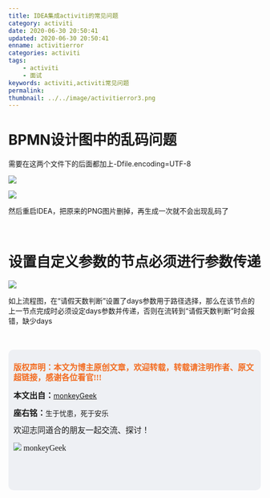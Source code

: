 ```yaml
---
title: IDEA集成activiti的常见问题
category: activiti
date: 2020-06-30 20:50:41
updated: 2020-06-30 20:50:41
enname: activitierror
categories: activiti
tags:
	- activiti
	- 面试
keywords: activiti,activiti常见问题
permalink:
thumbnail: ../../image/activitierror3.png
---
```


# BPMN设计图中的乱码问题

<!--more-->

需要在这两个文件下的后面都加上-Dfile.encoding=UTF-8

![](../../../../image/activitierror1.png)

![](../../../../image/activitierror2.png)

然后重启IDEA，把原来的PNG图片删掉，再生成一次就不会出现乱码了

</br>



# 设置自定义参数的节点必须进行参数传递

![](../../../../image/activitierror3.png)

如上流程图，在“请假天数判断”设置了days参数用于路径选择，那么在该节点的上一节点完成时必须设定days参数并传递，否则在流转到“请假天数判断”时会报错，缺少days



</br>

</br>

<script>
var _hmt = _hmt || [];
(function() {
  var hm = document.createElement("script");
  hm.src = "https://hm.baidu.com/hm.js?2f798e6b269c8a40f12bef25d7f1876d";
  var s = document.getElementsByTagName("script")[0]; 
  s.parentNode.insertBefore(hm, s);
})();
</script>

<div style="height:260px; background-color:rgb(238,240,244); padding:10px;border-radius:10px;">
    <p style="color:#f36c21;font:bold 16px/20px 'kaiTi';">
      版权声明：本文为博主原创文章，欢迎转载，转载请注明作者、原文超链接，感谢各位看官!!!
    </p>
    <p>
      <span style="font:bold 16px/20px 'kaiTi';">本文出自：</span><a href="https://monkeyGeek369.github.io">monkeyGeek</a> 
    </p>
    <p>
      <span style="font:bold 16px/20px 'kaiTi';">座右铭：</span><span>生于忧患，死于安乐</span> 
    </p>
    <p>
      <span style="font:16px/20px 'kaiTi';">欢迎志同道合的朋友一起交流、探讨！</span> 
    </p>
    <img style="height:auto; width:auto;flot:left;" src="../../../../image/monkey64.png" /><span style="font:16px/20px 'kaiTi';flot:left;">   monkeyGeek</span>


